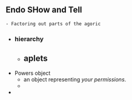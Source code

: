 ## Endo SHow and Tell
	- Factoring out parts of the agoric
- ### hierarchy
	- ## aplets
- Powers object
	- an object representing *your permissions*.
	-
-